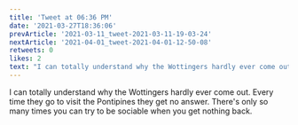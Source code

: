 ```yaml
---
title: 'Tweet at 06:36 PM'
date: '2021-03-27T18:36:06'
prevArticle: '2021-03-11_tweet-2021-03-11-19-03-24'
nextArticle: '2021-04-01_tweet-2021-04-01-12-50-08'
retweets: 0
likes: 2
text: "I can totally understand why the Wottingers hardly ever come out. Every time they go to visit the Pontipines they get no answer. There's only so many times you can try to be sociable when you get nothing back."
---
```

I can totally understand why the Wottingers hardly ever come out. Every time they go to visit the Pontipines they get no answer. There's only so many times you can try to be sociable when you get nothing back.